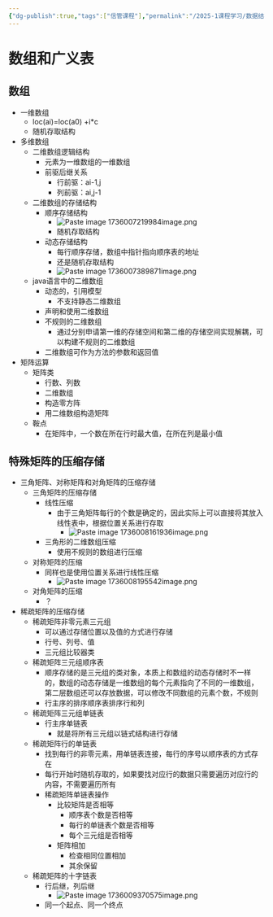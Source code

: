 ```yaml
---
{"dg-publish":true,"tags":["信管课程"],"permalink":"/2025-1课程学习/数据结构与算法/第五章/","dgPassFrontmatter":true,"created":"2025-01-05T00:06:33.336+08:00","updated":"2025-01-05T01:35:00.751+08:00"}
---
```


# 数组和广义表

## 数组
- 一维数组
    - loc(ai)=loc(a0) +i*c
    - 随机存取结构
- 多维数组
    - 二维数组逻辑结构
        - 元素为一维数组的一维数组
        - 前驱后继关系
            - 行前驱：ai-1,j
            - 列前驱：ai,j-1
    - 二维数组的存储结构
        - 顺序存储结构
            - ![Paste image 1736007219984image.png](/img/user/Paste%20image%201736007219984image.png)
            - 随机存取结构
        - 动态存储结构
            - 每行顺序存储，数组中指针指向顺序表的地址
            - 还是随机存取结构
            - ![Paste image 1736007389871image.png](/img/user/Paste%20image%201736007389871image.png)
    - java语言中的二维数组
        - 动态的，引用模型
            - 不支持静态二维数组
        - 声明和使用二维数组
        - 不规则的二维数组
            - 通过分别申请第一维的存储空间和第二维的存储空间实现解耦，可以构建不规则的二维数组
        - 二维数组可作为方法的参数和返回值
- 矩阵运算
    - 矩阵类
        - 行数、列数
        - 二维数组
        - 构造零方阵
        - 用二维数组构造矩阵
    - 鞍点
        - 在矩阵中，一个数在所在行时最大值，在所在列是最小值

## 特殊矩阵的压缩存储
- 三角矩阵、对称矩阵和对角矩阵的压缩存储
    - 三角矩阵的压缩存储
        - 线性压缩
            - 由于三角矩阵每行的个数是确定的，因此实际上可以直接将其放入线性表中，根据位置关系进行存取
                - ![Paste image 1736008161936image.png](/img/user/Paste%20image%201736008161936image.png)
        - 三角形的二维数组压缩
            - 使用不规则的数组进行压缩
    - 对称矩阵的压缩
        - 同样也是使用位置关系进行线性压缩
            - ![Paste image 1736008195542image.png](/img/user/Paste%20image%201736008195542image.png)
    - 对角矩阵的压缩
        - ？
- 稀疏矩阵的压缩存储
    - 稀疏矩阵非零元素三元组
        - 可以通过存储位置以及值的方式进行存储
        - 行号、列号、值
        - 三元组比较器类
    - 稀疏矩阵三元组顺序表
        - 顺序存储的是三元组的类对象，本质上和数组的动态存储时不一样的，数组的动态存储是一维数组的每个元素指向了不同的一维数组，第二层数组还可以存放数据，可以修改不同数组的元素个数，不规则
        - 行主序的排序顺序表排序行和列
    - 稀疏矩阵三元组单链表
        - 行主序单链表
            - 就是将所有三元组以链式结构进行存储
    - 稀疏矩阵行的单链表
        - 找到每行的非零元素，用单链表连接，每行的序号以顺序表的方式存在
        - 每行开始时随机存取的，如果要找对应行的数据只需要遍历对应行的内容，不需要遍历所有
        - 稀疏矩阵单链表操作
            - 比较矩阵是否相等
                - 顺序表个数是否相等
                - 每行的单链表个数是否相等
                - 每个三元组是否相等
            - 矩阵相加
                - 检查相同位置相加
                - 其余保留
    - 稀疏矩阵的十字链表
        - 行后继，列后继
            - ![Paste image 1736009370575image.png](/img/user/Paste%20image%201736009370575image.png)
        - 同一个起点、同一个终点